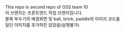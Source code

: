 This repo is second repo of OSS team 10   
이 브랜치는 프론트엔드 작업 브랜치입니다.   
블록 부수기의 배경화면 및 ball, brick, paddle의 이미지 코드들   
일단 이미지를 추가하진 않았음(실행불가)   